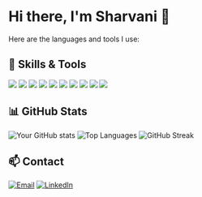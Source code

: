 # Hi there, I'm Sharvani 👋

Here are the languages and tools I use:

## 🔧 Skills & Tools

<img src="https://img.icons8.com/color/48/000000/html-5.png"/> <img src="https://img.icons8.com/color/48/000000/css3.png"/> <img src="https://img.icons8.com/color/48/000000/javascript.png"/> <img src="https://img.icons8.com/color/48/000000/python.png"/> <img src="https://img.icons8.com/color/48/000000/c-programming.png"/> <img src="https://img.icons8.com/color/48/000000/c-plus-plus-logo.png"/> <img src="https://img.icons8.com/color/48/000000/numpy.png"/> <img src="https://img.icons8.com/color/48/000000/pandas.png"/> <img src="https://img.icons8.com/?size=48&id=J0SgMWzAxqFj&format=png"/>
<img src="https://img.icons8.com/?size=48&id=vinpBD5oA3b4&format=png"/>

## 📊 GitHub Stats

![Your GitHub stats](https://github-readme-stats.vercel.app/api?username=Sharvani-123&show_icons=true&theme=radical)
![Top Languages](https://github-readme-stats.vercel.app/api/top-langs/?username=Sharvani-123&layout=compact&theme=radical)
![GitHub Streak](https://github-readme-streak-stats.herokuapp.com/?user=Sharvani-123&theme=radical)

## 📫 Contact

[![Email](https://img.icons8.com/color/48/000000/gmail--v1.png)](mailto:sharvani11620@gmail.com)
[![LinkedIn](https://img.icons8.com/color/48/000000/linkedin.png)](https://www.linkedin.com/in/sharvani123)
